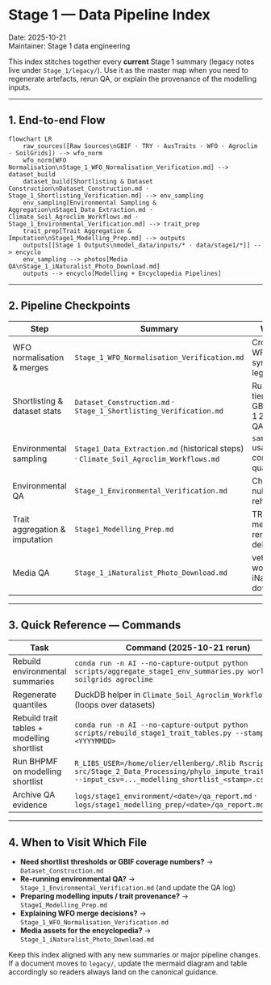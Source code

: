 # Stage 1 — Data Pipeline Index

Date: 2025-10-21  
Maintainer: Stage 1 data engineering

This index stitches together every **current** Stage 1 summary (legacy notes live under `Stage_1/legacy/`). Use it as the master map when you need to regenerate artefacts, rerun QA, or explain the provenance of the modelling inputs.

---

## 1. End-to-end Flow

```mermaid
flowchart LR
    raw_sources([Raw Sources\nGBIF · TRY · AusTraits · WFO · Agroclim · SoilGrids]) --> wfo_norm
    wfo_norm[WFO Normalisation\nStage_1_WFO_Normalisation_Verification.md] --> dataset_build
    dataset_build[Shortlisting & Dataset Construction\nDataset_Construction.md · Stage_1_Shortlisting_Verification.md] --> env_sampling
    env_sampling[Environmental Sampling & Aggregation\nStage1_Data_Extraction.md · Climate_Soil_Agroclim_Workflows.md · Stage_1_Environmental_Verification.md] --> trait_prep
    trait_prep[Trait Aggregation & Imputation\nStage1_Modelling_Prep.md] --> outputs
    outputs[[Stage 1 Outputs\nmodel_data/inputs/* · data/stage1/*]] --> encyclo
    env_sampling --> photos[Media QA\nStage_1_iNaturalist_Photo_Download.md]
    outputs --> encyclo[Modelling + Encyclopedia Pipelines]
```

---

## 2. Pipeline Checkpoints

| Step | Summary | What it covers | Key artefacts |
|------|---------|----------------|---------------|
| WFO normalisation & merges | `Stage_1_WFO_Normalisation_Verification.md` | Cross-dataset WFO reconciliation, synonym audits, legacy ID tracking | `data/stage1/master_taxa_union.parquet` |
| Shortlisting & dataset stats | `Dataset_Construction.md` · `Stage_1_Shortlisting_Verification.md` | Rules for shortlist tiers (master, ≥30 GBIF, modelling 1 273/1 084) and QA queries | `data/stage1/stage1_shortlist_with_gbif*.parquet` |
| Environmental sampling | `Stage1_Data_Extraction.md` (historical steps) · `Climate_Soil_Agroclim_Workflows.md` | `sample_env_terra.R` usage, aggregation commands, quantiles | `data/stage1/{worldclim,soilgrids,agroclime}_*.parquet` |
| Environmental QA | `Stage_1_Environmental_Verification.md` | Checklist outputs, null sweeps, join rehearsals | Logs in `logs/stage1_environment/<date>/` |
| Trait aggregation & imputation | `Stage1_Modelling_Prep.md` | TRY/AusTraits merges, BHPMF reruns, coverage deltas | `model_data/inputs/traits_model_ready_*` · BHPMF diagnostics |
| Media QA | `Stage_1_iNaturalist_Photo_Download.md` | vetted photo workflow, iNaturalist download QA | `logs/stage1_media/*` |

---

## 3. Quick Reference — Commands

| Task | Command (2025-10-21 rerun) |
|------|---------------------------|
| Rebuild environmental summaries | `conda run -n AI --no-capture-output python scripts/aggregate_stage1_env_summaries.py worldclim soilgrids agroclime` |
| Regenerate quantiles | DuckDB helper in `Climate_Soil_Agroclim_Workflows.md` (loops over datasets) |
| Rebuild trait tables + modelling shortlist | `conda run -n AI --no-capture-output python scripts/rebuild_stage1_trait_tables.py --stamp <YYYYMMDD>` |
| Run BHPMF on modelling shortlist | `R_LIBS_USER=/home/olier/ellenberg/.Rlib Rscript src/Stage_2_Data_Processing/phylo_impute_traits_bhpmf.R --input_csv=..._modelling_shortlist_<stamp>.csv ...` |
| Archive QA evidence | `logs/stage1_environment/<date>/qa_report.md` · `logs/stage1_modelling_prep/<date>/qa_report.md` |

---

## 4. When to Visit Which File

- **Need shortlist thresholds or GBIF coverage numbers?** → `Dataset_Construction.md`  
- **Re-running environmental QA?** → `Stage_1_Environmental_Verification.md` (and update the QA log)  
- **Preparing modelling inputs / trait provenance?** → `Stage1_Modelling_Prep.md`  
- **Explaining WFO merge decisions?** → `Stage_1_WFO_Normalisation_Verification.md`  
- **Media assets for the encyclopedia?** → `Stage_1_iNaturalist_Photo_Download.md`

Keep this index aligned with any new summaries or major pipeline changes. If a document moves to `legacy/`, update the mermaid diagram and table accordingly so readers always land on the canonical guidance.
